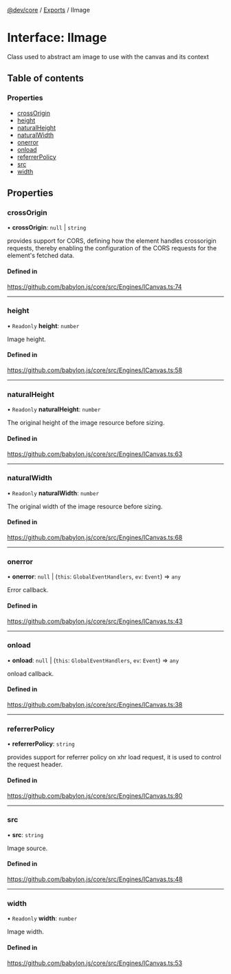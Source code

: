[@dev/core](../README.md) / [Exports](../modules.md) / IImage

# Interface: IImage

Class used to abstract am image to use with the canvas and its context

## Table of contents

### Properties

- [crossOrigin](IImage.md#crossorigin)
- [height](IImage.md#height)
- [naturalHeight](IImage.md#naturalheight)
- [naturalWidth](IImage.md#naturalwidth)
- [onerror](IImage.md#onerror)
- [onload](IImage.md#onload)
- [referrerPolicy](IImage.md#referrerpolicy)
- [src](IImage.md#src)
- [width](IImage.md#width)

## Properties

### crossOrigin

• **crossOrigin**: ``null`` \| `string`

provides support for CORS, defining how the element handles crossorigin requests,
thereby enabling the configuration of the CORS requests for the element's fetched data.

#### Defined in

https://github.com/babylon.js/core/src/Engines/ICanvas.ts:74

___

### height

• `Readonly` **height**: `number`

Image height.

#### Defined in

https://github.com/babylon.js/core/src/Engines/ICanvas.ts:58

___

### naturalHeight

• `Readonly` **naturalHeight**: `number`

The original height of the image resource before sizing.

#### Defined in

https://github.com/babylon.js/core/src/Engines/ICanvas.ts:63

___

### naturalWidth

• `Readonly` **naturalWidth**: `number`

The original width of the image resource before sizing.

#### Defined in

https://github.com/babylon.js/core/src/Engines/ICanvas.ts:68

___

### onerror

• **onerror**: ``null`` \| (`this`: `GlobalEventHandlers`, `ev`: `Event`) => `any`

Error callback.

#### Defined in

https://github.com/babylon.js/core/src/Engines/ICanvas.ts:43

___

### onload

• **onload**: ``null`` \| (`this`: `GlobalEventHandlers`, `ev`: `Event`) => `any`

onload callback.

#### Defined in

https://github.com/babylon.js/core/src/Engines/ICanvas.ts:38

___

### referrerPolicy

• **referrerPolicy**: `string`

provides support for referrer policy on xhr load request,
it is used to control the request header.

#### Defined in

https://github.com/babylon.js/core/src/Engines/ICanvas.ts:80

___

### src

• **src**: `string`

Image source.

#### Defined in

https://github.com/babylon.js/core/src/Engines/ICanvas.ts:48

___

### width

• `Readonly` **width**: `number`

Image width.

#### Defined in

https://github.com/babylon.js/core/src/Engines/ICanvas.ts:53
